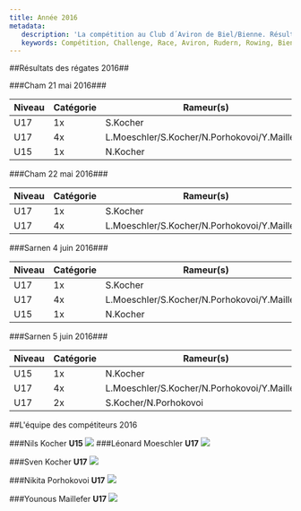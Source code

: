 ```yaml
---
title: Année 2016
metadata:
   description: 'La compétition au Club d´Aviron de Biel/Bienne. Résultats, calssements et compétiteurs et équipes.'
   keywords: Compétition, Challenge, Race, Aviron, Rudern, Rowing, Bienne, Biel, skiff, skull
---
```

##Résultats des régates 2016##


###Cham 21 mai 2016###

|Niveau | Catégorie   | Rameur(s)                | Résultat  |
|-------|---------    |-----------               |---------  |
|    U17|   1x        |	S.Kocher		|5ème|	
|    U17|   4x        |L.Moeschler/S.Kocher/N.Porhokovoi/Y.Maillefer	|5èmes|	
|    U15|   1x        |	N.Kocher		|5ème|	

###Cham 22 mai 2016###

|Niveau | Catégorie   | Rameur(s)                | Résultat  |
|-------|---------    |-----------               |---------  |
|    U17|   1x        |	S.Kocher		|3ème|	
|    U17|   4x        |L.Moeschler/S.Kocher/N.Porhokovoi/Y.Maillefer	|6èmes|	
  
###Sarnen 4 juin 2016### 

|Niveau | Catégorie   | Rameur(s)                | Résultat  |
|-------|---------    |-----------               |---------  |
|    U17|   1x        |	S.Kocher		|3ème|	
|    U17|   4x        |L.Moeschler/S.Kocher/N.Porhokovoi/Y.Maillefer	|7èmes|	
|    U15|   1x        |	N.Kocher		|7ème|	

###Sarnen 5 juin 2016### 

|Niveau | Catégorie   | Rameur(s)                | Résultat  |
|-------|---------    |-----------               |---------  |
|    U15|   1x        |	N.Kocher		|5ème|	
|    U17|   4x        |L.Moeschler/S.Kocher/N.Porhokovoi/Y.Maillefer	|7èmes|	
|    U17|   2x        |	S.Kocher/N.Porhokovoi		|3èmes|	

##L'équipe des compétiteurs 2016

###Nils Kocher **U15**
![](Nils.jpg&classes=img-rounded,img-reponsive)
###Léonard Moeschler **U17**
![](leonard.jpg&classes=img-rounded,img-reponsive)

###Sven Kocher **U17**
![](sven.jpg&classes=img-rounded,img-reponsive)

###Nikita Porhokovoi  **U17**
![](nikita.jpg&classes=img-rounded,img-reponsive)

###Younous Maillefer **U17**
![](younous.jpg&classes=img-rounded,img-reponsive)